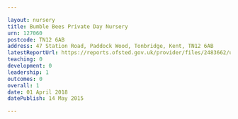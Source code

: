 ```yaml
---

layout: nursery
title: Bumble Bees Private Day Nursery
urn: 127060
postcode: TN12 6AB
address: 47 Station Road, Paddock Wood, Tonbridge, Kent, TN12 6AB
latestReportUrl: https://reports.ofsted.gov.uk/provider/files/2483662/urn/127060.pdf
teaching: 0
development: 0
leadership: 1
outcomes: 0
overall: 1
date: 01 April 2018 
datePublish: 14 May 2015

---
```

